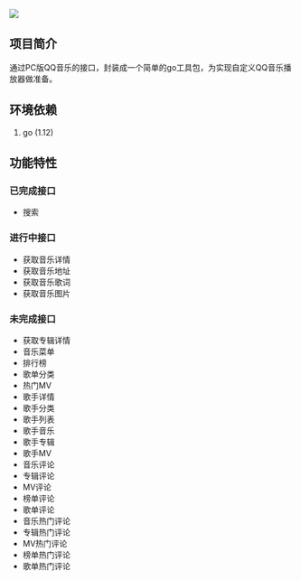 ![](https://travis-ci.com/fibbery/QQMusicAPI.svg?branch=master)
## 项目简介
通过PC版QQ音乐的接口，封装成一个简单的go工具包，为实现自定义QQ音乐播放器做准备。

## 环境依赖
1. go (1.12)

## 功能特性

### 已完成接口
* 搜索

### 进行中接口
* 获取音乐详情
* 获取音乐地址
* 获取音乐歌词
* 获取音乐图片

### 未完成接口
* 获取专辑详情
* 音乐菜单
* 排行榜
* 歌单分类
* 热门MV
* 歌手详情
* 歌手分类
* 歌手列表
* 歌手音乐
* 歌手专辑
* 歌手MV
* 音乐评论
* 专辑评论
* MV评论
* 榜单评论
* 歌单评论
* 音乐热门评论
* 专辑热门评论
* MV热门评论
* 榜单热门评论
* 歌单热门评论
